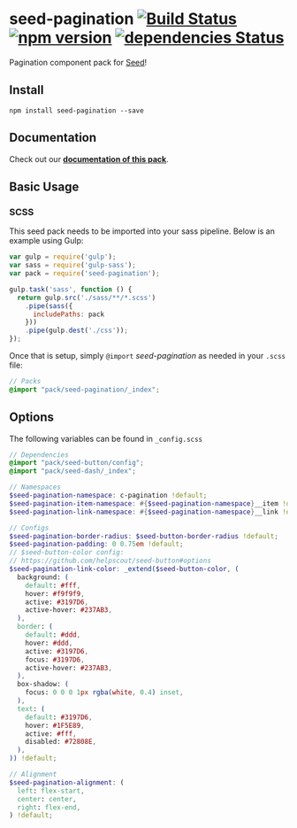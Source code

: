 # seed-pagination [![Build Status](https://travis-ci.org/helpscout/seed-pagination.svg?branch=master)](https://travis-ci.org/helpscout/seed-pagination) [![npm version](https://badge.fury.io/js/seed-pagination.svg)](https://badge.fury.io/js/seed-pagination) [![dependencies Status](https://david-dm.org/helpscout/seed-pagination/status.svg)](https://david-dm.org/helpscout/seed-pagination)

Pagination component pack for [Seed](https://github.com/helpscout/seed)!

## Install
```
npm install seed-pagination --save
```


## Documentation

Check out our **[documentation of this pack](http://developer.helpscout.net/seed/packs/seed-pagination/)**.


## Basic Usage

### SCSS
This seed pack needs to be imported into your sass pipeline. Below is an example using Gulp:


```javascript
var gulp = require('gulp');
var sass = require('gulp-sass');
var pack = require('seed-pagination');

gulp.task('sass', function () {
  return gulp.src('./sass/**/*.scss')
    .pipe(sass({
      includePaths: pack
    }))
    .pipe(gulp.dest('./css'));
});
```

Once that is setup, simply `@import` *seed-pagination* as needed in your `.scss` file:

```scss
// Packs
@import "pack/seed-pagination/_index";
```

## Options

The following variables can be found in `_config.scss`

```scss
// Dependencies
@import "pack/seed-button/config";
@import "pack/seed-dash/_index";

// Namespaces
$seed-pagination-namespace: c-pagination !default;
$seed-pagination-item-namespace: #{$seed-pagination-namespace}__item !default;
$seed-pagination-link-namespace: #{$seed-pagination-namespace}__link !default;

// Configs
$seed-pagination-border-radius: $seed-button-border-radius !default;
$seed-pagination-padding: 0 0.75em !default;
// $seed-button-color config:
// https://github.com/helpscout/seed-button#options
$seed-pagination-link-color: _extend($seed-button-color, (
  background: (
    default: #fff,
    hover: #f9f9f9,
    active: #3197D6,
    active-hover: #237AB3,
  ),
  border: (
    default: #ddd,
    hover: #ddd,
    active: #3197D6,
    focus: #3197D6,
    active-hover: #237AB3,
  ),
  box-shadow: (
    focus: 0 0 0 1px rgba(white, 0.4) inset,
  ),
  text: (
    default: #3197D6,
    hover: #1F5E89,
    active: #fff,
    disabled: #72808E,
  ),
)) !default;

// Alignment
$seed-pagination-alignment: (
  left: flex-start,
  center: center,
  right: flex-end,
) !default;
```
